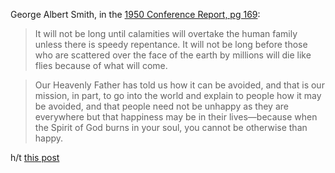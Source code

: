 George Albert Smith, in the [1950 Conference Report, pg 169](https://archive.org/stream/conferencereport1950a#page/n169/mode/2up):

> It will not be long until calamities will overtake the human family unless there is speedy repentance. It will not be long before those who are scattered over the face of the earth by millions will die like flies because of what will come.

> Our Heavenly Father has told us how it can be avoided, and that is our mission, in part, to go into the world and explain to people how it may be avoided, and that people need not be unhappy as they are everywhere but that happiness may be in their lives—because when the Spirit of God burns in your soul, you cannot be otherwise than happy.

h/t [this post](https://archive.org/stream/conferencereport1950a#page/n169/mode/2up)
